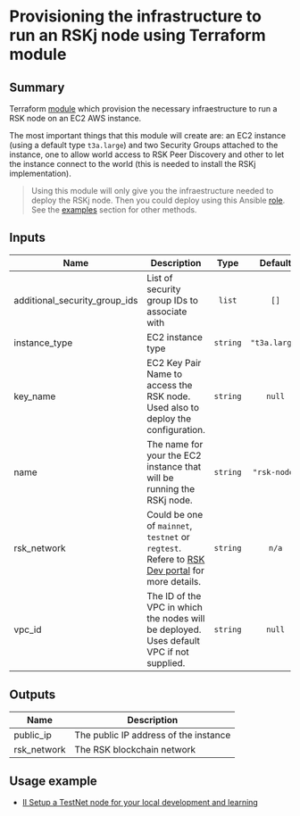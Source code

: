 # Provisioning the infrastructure to run an RSKj node using Terraform module

## Summary
Terraform [module](https://www.terraform.io/docs/language/modules/index.html) which provision the necessary infraestructure to run a RSK node on an EC2 AWS instance.

The most important things that this module will create are: an EC2 instance (using a default type `t3a.large`) and two Security Groups attached to the instance, one to allow world access to RSK Peer Discovery and other to let the instance connect to the world (this is needed to install the RSKj implementation).

> Using this module will only give you the infraestructure needed to deploy the RSKj node. Then you could deploy using this Ansible [role](https://github.com/rsksmart/ansible-role-rsk-node). See the  [examples](./Examples/) section for other methods.

## Inputs
| Name | Description | Type | Default | Required |
|------|-------------|:----:|:-----:|:-----:|
|additional_security_group_ids|List of security group IDs to associate with|`list`|`[]`|no|
|instance_type|EC2 instance type|`string`|`"t3a.large"`|no|
|key_name|EC2 Key Pair Name to access the RSK node. Used also to deploy the configuration.|`string`|`null`|yes|
|name|The name for your the EC2 instance that will be running the RSKj node.|`string`|`"rsk-node"`|no|
|rsk_network|Could be one of `mainnet`, `testnet` or `regtest`. Refere to [RSK Dev portal](https://developers.rsk.co/rsk/node/configure/reference/#blockchainconfigname) for more details.|`string`|`n/a`|yes|
|vpc_id|The ID of the VPC in which the nodes will be deployed. Uses default VPC if not supplied.|`string`|`null`|no|

## Outputs
| Name | Description |
|------|-------------|
| public_ip | The public IP address of the instance |
| rsk_network | The RSK blockchain network |

## Usage example
* [II Setup a TestNet node for your local development and learning](./Examples/II_Setup_a_TestNet_node_for_your_local_development_and_learning/README.md)

